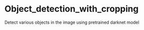 # Object_detection_with_cropping
Detect various objects in the image using pretrained darknet model

